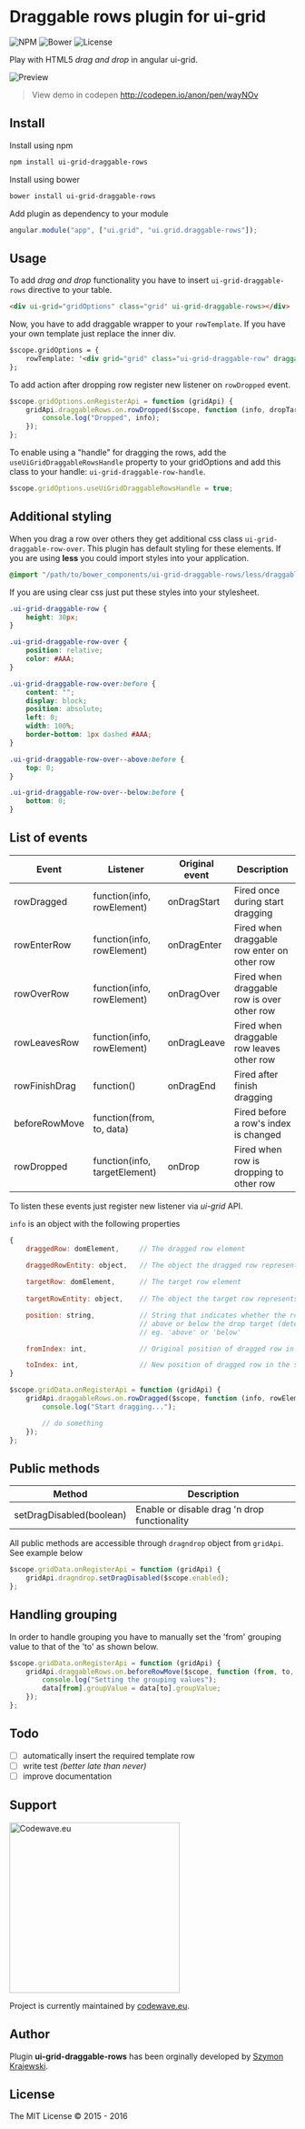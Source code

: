 Draggable rows plugin for ui-grid
=================================

![NPM](https://img.shields.io/npm/v/ui-grid-draggable-rows.svg)
![Bower](https://img.shields.io/bower/v/ui-grid-draggable-rows.svg)
![License](https://img.shields.io/npm/l/ui-grid-draggable-rows.svg)

Play with HTML5 _drag and drop_ in angular ui-grid.

![Preview](http://i.imgur.com/1Zmi1B6.gif)

> View demo in codepen http://codepen.io/anon/pen/wayNOv

## Install
Install using npm

```sh
npm install ui-grid-draggable-rows
```

Install using bower

```sh
bower install ui-grid-draggable-rows
```

Add plugin as dependency to your module

```js
angular.module("app", ["ui.grid", "ui.grid.draggable-rows"]);
```

## Usage
To add _drag and drop_ functionality you have to insert `ui-grid-draggable-rows` directive to your table.

```html
<div ui-grid="gridOptions" class="grid" ui-grid-draggable-rows></div>
```

Now, you have to add draggable wrapper to your `rowTemplate`. If you have your own template just replace the inner div.

```html
$scope.gridOptions = {
    rowTemplate: '<div grid="grid" class="ui-grid-draggable-row" draggable="true"><div ng-repeat="(colRenderIndex, col) in colContainer.renderedColumns track by col.colDef.name" class="ui-grid-cell" ng-class="{ \'ui-grid-row-header-cell\': col.isRowHeader, \'custom\': true }" ui-grid-cell></div></div>'
};
```


To add action after dropping row register new listener on `rowDropped` event.

```js
$scope.gridOptions.onRegisterApi = function (gridApi) {
    gridApi.draggableRows.on.rowDropped($scope, function (info, dropTarget) {
        console.log("Dropped", info);
    });
};
```

To enable using a "handle" for dragging the rows, add the `useUiGridDraggableRowsHandle` property to your gridOptions and add this class to your handle: `ui-grid-draggable-row-handle`.

```js
$scope.gridOptions.useUiGridDraggableRowsHandle = true;
```

## Additional styling
When you drag a row over others they get additional css class `ui-grid-draggable-row-over`. This plugin has default styling for these elements. If you are using __less__ you could import styles into your application.

```css
@import "/path/to/bower_components/ui-grid-draggable-rows/less/draggable-rows";
```

If you are using clear css just put these styles into your stylesheet.

```css
.ui-grid-draggable-row {
    height: 30px;
}

.ui-grid-draggable-row-over {
    position: relative;
    color: #AAA;
}

.ui-grid-draggable-row-over:before {
    content: "";
    display: block;
    position: absolute;
    left: 0;
    width: 100%;
    border-bottom: 1px dashed #AAA;
}

.ui-grid-draggable-row-over--above:before {
    top: 0;
}

.ui-grid-draggable-row-over--below:before {
    bottom: 0;
}
```

## List of events

| Event         | Listener                               | Original event   | Description                                 |
|---------------|----------------------------------------|------------------|---------------------------------------------|
| rowDragged    | function(info, rowElement)             | onDragStart      | Fired once during start dragging            |
| rowEnterRow   | function(info, rowElement)             | onDragEnter      | Fired when draggable row enter on other row |
| rowOverRow    | function(info, rowElement)             | onDragOver       | Fired when draggable row is over other row  |
| rowLeavesRow  | function(info, rowElement)             | onDragLeave      | Fired when draggable row leaves other row   |
| rowFinishDrag | function()                             | onDragEnd        | Fired after finish dragging                 |
| beforeRowMove | function(from, to, data)               |                  | Fired before a row's index is changed       |
| rowDropped    | function(info, targetElement)          | onDrop           | Fired when row is dropping to other row     |

To listen these events just register new listener via _ui-grid_ API.

`info` is an object with the following properties
```js
{
    draggedRow: domElement,     // The dragged row element

    draggedRowEntity: object,   // The object the dragged row represents in the grid data (`row.entity`)
    
    targetRow: domElement,      // The target row element
    
    targetRowEntity: object,    // The object the target row represents in the grid data

    position: string,           // String that indicates whether the row was dropped
                                // above or below the drop target (determined by half row height)
                                // eg. 'above' or 'below'

    fromIndex: int,             // Original position of dragged row in sequence

    toIndex: int,               // New position of dragged row in the sequence
}
```

```js
$scope.gridData.onRegisterApi = function (gridApi) {
    gridApi.draggableRows.on.rowDragged($scope, function (info, rowElement) {
        console.log("Start dragging...");

        // do something
    });
};
```

## Public methods

| Method                      | Description                                       |
|-----------------------------|---------------------------------------------------|
| setDragDisabled(boolean)    | Enable or disable drag 'n drop functionality      |


All public methods are accessible through `dragndrop` object from `gridApi`. See example below

```js
$scope.gridData.onRegisterApi = function (gridApi) {
    gridApi.dragndrop.setDragDisabled($scope.enabled);
};
```

## Handling grouping
In order to handle grouping you have to manually set the 'from' grouping value to that of the 'to' as shown below.

```js
$scope.gridData.onRegisterApi = function (gridApi) {
    gridApi.draggableRows.on.beforeRowMove($scope, function (from, to, data) {
        console.log("Setting the grouping values");
        data[from].groupValue = data[to].groupValue;
    });
};
```

## Todo
- [ ] automatically insert the required template row
- [ ] write test _(better late than never)_
- [ ] improve documentation

## Support

[<img width="300" title="Codewave.eu" src="http://codewave.eu/assets/images/logo.svg">](http://codewave.eu) 

Project is currently maintained by [codewave.eu](http://codewave.eu). 

## Author
Plugin **ui-grid-draggable-rows** has been orginally developed by [Szymon Krajewski](https://github.com/skrajewski).

## License
The MIT License &copy; 2015 - 2016
